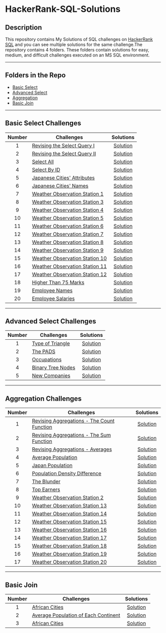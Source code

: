 # HackerRank-SQL-Solutions

## Description
This repository contains My Solutions of SQL challenges on [HackerRank SQL](https://github.com/namithadeshpande/HackerRank-SQL) and you can see multiple solutions for the same challenge.The repository contains 4 folders. These folders contain solutions for easy, medium, and difficult challenges executed on an MS SQL environment.
_____

## Folders in the Repo
- [Basic Select](https://github.com/MohammedHasanAhmed/HackerRank-SQL-Solutions/tree/main/Basic%20Select)
- [Advanced Select](https://github.com/MohammedHasanAhmed/HackerRank-SQL-Solutions/tree/main/Advanced%20Select)
- [Aggregation](https://github.com/MohammedHasanAhmed/HackerRank-SQL-Solutions/tree/main/Aggregation)
- [Basic Join](https://github.com/MohammedHasanAhmed/HackerRank-SQL-Solutions/tree/main/Basic%20Join)

_____

## Basic Select Challenges

| Number | Challenges | Solutions |
|:------:|------------|:---------:|
| 1 | [Revising the Select Query I](https://www.hackerrank.com/challenges/revising-the-select-query/problem) | [Solution](https://github.com/MohammedHasanAhmed/HackerRank-SQL-Solutions/blob/main/Basic%20Select/Revising%20the%20Select%20Query%20I.sql)
| 2 | [Revising the Select Query II](https://www.hackerrank.com/challenges/revising-the-select-query-2/problem) | [Solution](https://github.com/MohammedHasanAhmed/HackerRank-SQL-Solutions/blob/main/Basic%20Select/Revising%20the%20Select%20Query%20II.sql)
| 3 | [Select All](https://www.hackerrank.com/challenges/select-all-sql/problem) | [Solution](https://github.com/MohammedHasanAhmed/HackerRank-SQL-Solutions/blob/main/Basic%20Select/Select%20All.sql)
| 4 | [Select By ID](https://www.hackerrank.com/challenges/select-by-id/problem) | [Solution](https://github.com/MohammedHasanAhmed/HackerRank-SQL-Solutions/blob/main/Basic%20Select/Select%20By%20ID.sql)
| 5 | [Japanese Cities' Attributes](https://www.hackerrank.com/challenges/japanese-cities-attributes/problem) | [Solution](https://github.com/MohammedHasanAhmed/HackerRank-SQL-Solutions/blob/main/Basic%20Select/Japanese%20Cities'%20Attributes.sql)
| 6 | [Japanese Cities' Names](https://www.hackerrank.com/challenges/japanese-cities-name/problem) | [Solution](https://github.com/MohammedHasanAhmed/HackerRank-SQL-Solutions/blob/main/Basic%20Select/Japanese%20Cities'%20Names.sql)
| 7 | [Weather Observation Station 1](https://www.hackerrank.com/challenges/weather-observation-station-1/problem) | [Solution](https://github.com/MohammedHasanAhmed/HackerRank-SQL-Solutions/blob/main/Basic%20Select/Weather%20Observation%20Station%201.sql)
| 8 | [Weather Observation Station 3](https://www.hackerrank.com/challenges/weather-observation-station-3/problem) | [Solution](https://github.com/MohammedHasanAhmed/HackerRank-SQL-Solutions/blob/main/Basic%20Select/Weather%20Observation%20Station%203.sql)
| 9 | [Weather Observation Station 4](https://www.hackerrank.com/challenges/weather-observation-station-4/problem) | [Solution](https://github.com/MohammedHasanAhmed/HackerRank-SQL-Solutions/blob/main/Basic%20Select/Weather%20Observation%20Station%204.sql)
| 10| [Weather Observation Station 5](https://www.hackerrank.com/challenges/weather-observation-station-5/problem) | [Solution](https://github.com/MohammedHasanAhmed/HackerRank-SQL-Solutions/blob/main/Basic%20Select/Weather%20Observation%20Station%205.sql)
| 11| [Weather Observation Station 6](https://www.hackerrank.com/challenges/weather-observation-station-6/problem) | [Solution](https://github.com/MohammedHasanAhmed/HackerRank-SQL-Solutions/blob/main/Basic%20Select/Weather%20Observation%20Station%206.sql)
| 12| [Weather Observation Station 7](https://www.hackerrank.com/challenges/weather-observation-station-7/problem) | [Solution](https://github.com/MohammedHasanAhmed/HackerRank-SQL-Solutions/blob/main/Basic%20Select/Weather%20Observation%20Station%207.sql)
| 13| [Weather Observation Station 8](https://www.hackerrank.com/challenges/weather-observation-station-8/problem) | [Solution](https://github.com/MohammedHasanAhmed/HackerRank-SQL-Solutions/blob/main/Basic%20Select/Weather%20Observation%20Station%208.sql)
| 14| [Weather Observation Station 9](https://www.hackerrank.com/challenges/weather-observation-station-9/problem) | [Solution](https://github.com/MohammedHasanAhmed/HackerRank-SQL-Solutions/blob/main/Basic%20Select/Weather%20Observation%20Station%209.sql)
| 15| [Weather Observation Station 10](https://www.hackerrank.com/challenges/weather-observation-station-10/problem) | [Solution](https://github.com/MohammedHasanAhmed/HackerRank-SQL-Solutions/blob/main/Basic%20Select/Weather%20Observation%20Station%2010.sql)
| 16| [Weather Observation Station 11](https://www.hackerrank.com/challenges/weather-observation-station-11/problem) | [Solution](https://github.com/MohammedHasanAhmed/HackerRank-SQL-Solutions/blob/main/Basic%20Select/Weather%20Observation%20Station%2011.sql)
| 17| [Weather Observation Station 12](https://www.hackerrank.com/challenges/weather-observation-station-12/problem) | [Solution](https://github.com/MohammedHasanAhmed/HackerRank-SQL-Solutions/blob/main/Basic%20Select/Weather%20Observation%20Station%2012.sql)
| 18| [Higher Than 75 Marks](https://www.hackerrank.com/challenges/more-than-75-marks/problem) | [Solution](https://github.com/MohammedHasanAhmed/HackerRank-SQL-Solutions/blob/main/Basic%20Select/Higher%20Than%2075%20Marks.sql)
| 19| [Employee Names](https://www.hackerrank.com/challenges/name-of-employees/problem) | [Solution](https://github.com/MohammedHasanAhmed/HackerRank-SQL-Solutions/blob/main/Basic%20Select/Employee%20Names.sql)
| 20| [Employee Salaries](https://www.hackerrank.com/challenges/salary-of-employees/problem) | [Solution](https://github.com/MohammedHasanAhmed/HackerRank-SQL-Solutions/blob/main/Basic%20Select/Employee%20Salaries.sql)

_____

## Advanced Select Challenges

| Number | Challenges | Solutions |
|:------:|------------|:---------:|
| 1 |[Type of Triangle](https://www.hackerrank.com/challenges/what-type-of-triangle/problem) | [Solution](https://github.com/MohammedHasanAhmed/HackerRank-SQL-Solutions/blob/main/Advanced%20Select/Type%20of%20Triangle.sql) 
| 2 |[The PADS](https://www.hackerrank.com/challenges/the-pads/problem) | [Solution](https://github.com/MohammedHasanAhmed/HackerRank-SQL-Solutions/blob/main/Advanced%20Select/The%20PADS.sql) 
| 3 |[Occupations](https://www.hackerrank.com/challenges/occupations/problem) | [Solution](https://github.com/MohammedHasanAhmed/HackerRank-SQL-Solutions/blob/main/Advanced%20Select/Occupations.sql) 
| 4 |[Binary Tree Nodes](https://www.hackerrank.com/challenges/binary-search-tree-1/problem) | [Solution](https://github.com/MohammedHasanAhmed/HackerRank-SQL-Solutions/blob/main/Advanced%20Select/Binary%20Tree%20Nodes.sql)
| 5 |[New Companies](https://www.hackerrank.com/challenges/the-company/problem) | [Solution](https://github.com/MohammedHasanAhmed/HackerRank-SQL-Solutions/blob/main/Advanced%20Select/New%20Companies.sql) 

_____

## Aggregation Challenges

| Number | Challenges | Solutions |
|:------:|------------|:---------:|
| 1 | [Revising Aggregations - The Count Function](https://www.hackerrank.com/challenges/revising-aggregations-the-count-function/problem) | [Solution](https://github.com/MohammedHasanAhmed/HackerRank-SQL-Solutions/blob/main/Aggregation/Revising%20Aggregations%20-%20The%20Count%20Function.sql) 
| 2 | [Revising Aggregations - The Sum Function](https://www.hackerrank.com/challenges/revising-aggregations-sum/problem) | [Solution](https://github.com/MohammedHasanAhmed/HackerRank-SQL-Solutions/blob/main/Aggregation/Revising%20Aggregations%20-%20The%20Sum%20Function.sql)
| 3 | [Revising Aggregations - Averages](https://www.hackerrank.com/challenges/revising-aggregations-the-average-function/problem) | [Solution](https://github.com/MohammedHasanAhmed/HackerRank-SQL-Solutions/blob/main/Aggregation/Revising%20Aggregations%20-%20Averages.sql)
| 4 | [Average Population](https://www.hackerrank.com/challenges/average-population/problem) | [Solution](https://github.com/MohammedHasanAhmed/HackerRank-SQL-Solutions/blob/main/Aggregation/Average%20Population.sql)
| 5 | [Japan Population](https://www.hackerrank.com/challenges/japan-population/problem) | [Solution](https://github.com/MohammedHasanAhmed/HackerRank-SQL-Solutions/blob/main/Aggregation/Japan%20Population.sql)
| 6 | [Population Density Difference](https://www.hackerrank.com/challenges/population-density-difference/problem) | [Solution](https://github.com/MohammedHasanAhmed/HackerRank-SQL-Solutions/blob/main/Aggregation/Population%20Density%20Difference.sql)
| 7 | [The Blunder](https://www.hackerrank.com/challenges/the-blunder/problem) | [Solution](https://github.com/MohammedHasanAhmed/HackerRank-SQL-Solutions/blob/main/Aggregation/The%20Blunder.sql)
| 8 | [Top Earners](https://www.hackerrank.com/challenges/earnings-of-employees/problem) | [Solution](https://github.com/MohammedHasanAhmed/HackerRank-SQL-Solutions/blob/main/Aggregation/Top%20Earners.sql)   
| 9 | [Weather Observation Station 2](https://www.hackerrank.com/challenges/weather-observation-station-2/problem) | [Solution](https://github.com/MohammedHasanAhmed/HackerRank-SQL-Solutions/blob/main/Aggregation/Weather%20Observation%20Station%202.sql) 
| 10| [Weather Observation Station 13](https://www.hackerrank.com/challenges/weather-observation-station-13/problem) | [Solution](https://github.com/MohammedHasanAhmed/HackerRank-SQL-Solutions/blob/main/Aggregation/Weather%20Observation%20Station%2013.sql)
| 11| [Weather Observation Station 14](https://www.hackerrank.com/challenges/weather-observation-station-14/problem) | [Solution](https://github.com/MohammedHasanAhmed/HackerRank-SQL-Solutions/blob/main/Aggregation/Weather%20Observation%20Station%2014.sql)
| 12| [Weather Observation Station 15](https://www.hackerrank.com/challenges/weather-observation-station-15/problem) | [Solution](https://github.com/MohammedHasanAhmed/HackerRank-SQL-Solutions/blob/main/Aggregation/Weather%20Observation%20Station%2015.sql)
| 13| [Weather Observation Station 16](https://www.hackerrank.com/challenges/weather-observation-station-16/problem) | [Solution](https://github.com/MohammedHasanAhmed/HackerRank-SQL-Solutions/blob/main/Aggregation/Weather%20Observation%20Station%2016.sql)
| 14| [Weather Observation Station 17](https://www.hackerrank.com/challenges/weather-observation-station-17/problem) | [Solution](https://github.com/MohammedHasanAhmed/HackerRank-SQL-Solutions/blob/main/Aggregation/Weather%20Observation%20Station%2017.sql)
| 15| [Weather Observation Station 18](https://www.hackerrank.com/challenges/weather-observation-station-18/problem) | [Solution](https://github.com/MohammedHasanAhmed/HackerRank-SQL-Solutions/blob/main/Aggregation/Weather%20Observation%20Station%2018.sql)
| 16| [Weather Observation Station 19](https://www.hackerrank.com/challenges/weather-observation-station-19/problem) | [Solution](https://github.com/MohammedHasanAhmed/HackerRank-SQL-Solutions/blob/main/Aggregation/Weather%20Observation%20Station%2019.sql)
| 17| [Weather Observation Station 20](https://www.hackerrank.com/challenges/weather-observation-station-20/problem) | [Solution](https://github.com/MohammedHasanAhmed/HackerRank-SQL-Solutions/blob/main/Aggregation/Weather%20Observation%20Station%2020.sql)

_____

## Basic Join

| Number | Challenges | Solutions |
|:------:|------------|:---------:|
| 1 | [African Cities](https://www.hackerrank.com/challenges/african-cities/problem) | [Solution](https://github.com/MohammedHasanAhmed/HackerRank-SQL-Solutions/blob/main/Basic%20Join/African%20Cities.sql)
| 2 | [Average Population of Each Continent](https://www.hackerrank.com/challenges/average-population-of-each-continent/problem) | [Solution](https://github.com/MohammedHasanAhmed/HackerRank-SQL-Solutions/blob/main/Basic%20Join/Average%20Population%20of%20Each%20Continent.sql)
| 3 | [African Cities](https://www.hackerrank.com/challenges/asian-population/problem) | [Solution](https://github.com/MohammedHasanAhmed/HackerRank-SQL-Solutions/blob/main/Basic%20Join/Population%20Census.sql)

